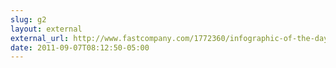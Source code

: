 ```yaml
---
slug: g2
layout: external
external_url: http://www.fastcompany.com/1772360/infographic-of-the-day-why-should-you-care-about-typography
date: 2011-09-07T08:12:50-05:00
---
```

